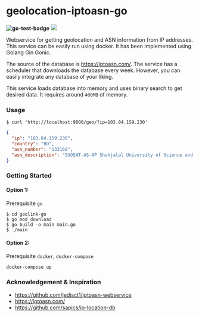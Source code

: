 # geolocation-iptoasn-go
**![go-test-badge](https://github.com/shuhanmirza/geolocation-iptoasn-go/actions/workflows/go-test.yml/badge.svg)**
<img src="https://img.shields.io/github/issues/shuhanmirza/geolocation-iptoasn-go.svg?style=flat">

Webservice for getting geolocation and ASN information from IP addresses. This service can be easily run using docker.
It has been implemented using Golang Gin Gonic.

The source of the database is https://iptoasn.com/. The service has a scheduler that downloads the database every week. However, you can easily integrate any database of your liking.

This service loads database into memory and uses binary search to get desired data. It requires around `400MB` of memory.

### Usage

```shell
$ curl 'http://localhost:9000/geo/?ip=103.84.159.230'
```

```json
{
  "ip": "103.84.159.230",
  "country": "BD",
  "asn_number": "133168",
  "asn_description": "SUOSAT-AS-AP Shahjalal University of Science and Technology"
}
```

### Getting Started
#### Option 1:
Prerequisite `go`
```shell
$ cd geolink-go
$ go mod download
$ go build -o main main.go
$ ./main
```

#### Option 2:
Prerequisite `docker`, `docker-compose`
```shell
docker-compose up
```

### Acknowledgement & Inspiration

- https://github.com/jedisct1/iptoasn-webservice
- https://iptoasn.com/
- https://github.com/sapics/ip-location-db
